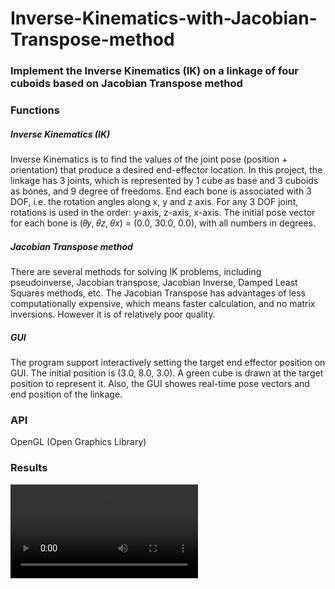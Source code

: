 # Inverse-Kinematics-with-Jacobian-Transpose-method
### **Implement the Inverse Kinematics (IK) on a linkage of four cuboids based on Jacobian Transpose method**


### Functions

##### Inverse Kinematics (IK)
Inverse Kinematics is to find the values of the joint pose (position + orientation) that produce a desired end-effector location. In this project, the linkage has 3 joints, which is represented by 1 cube as base and 3 cuboids as bones, and 9 degree of freedoms. End each bone is associated with 3 DOF, i.e. the rotation angles along x, y and z axis. For any 3 DOF joint, rotations is used in the order: y-axis, z-axis, x-axis. The initial pose vector for each bone is (𝜃𝑦, 𝜃𝑧, 𝜃𝑥) = (0.0, 30.0, 0.0), with all numbers in degrees.

##### Jacobian Transpose method
There are several methods for solving IK problems, including pseudoinverse, Jacobian transpose, Jacobian Inverse, Damped Least Squares methods, etc. The Jacobian Transpose has advantages of less computationally expensive, which means faster calculation, and no matrix inversions. However it is of relatively poor quality.

##### GUI
The program support interactively setting the target end effector position on GUI. The initial position is (3.0, 8.0, 3.0). A green cube is drawn at the target position to represent it. Also, the GUI showes real-time pose vectors and end position of the linkage.


### API
OpenGL (Open Graphics Library)


### Results
![image]( https://github.com/JuChenLin/Inverse-Kinematics-with-Jacobian-Transpose-method/blob/master/Results/result.mp4 )


